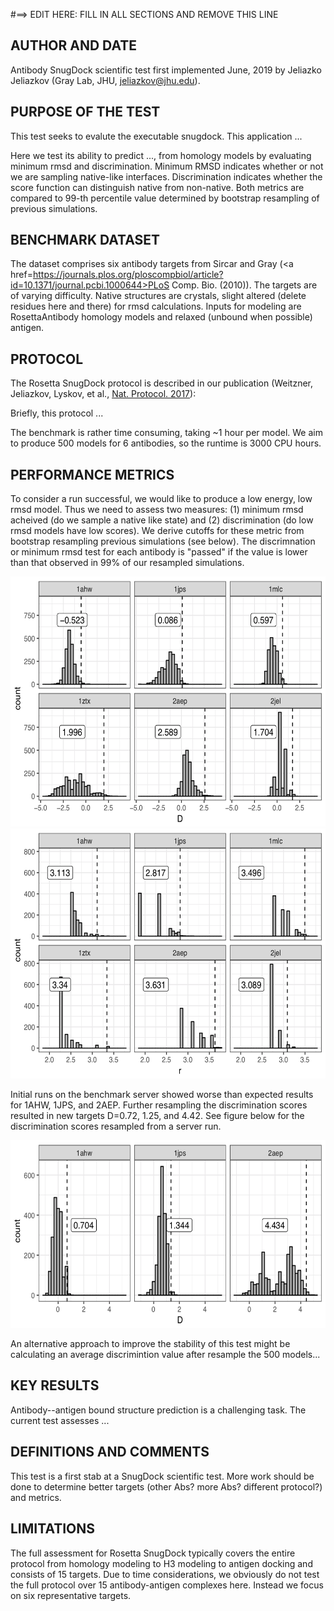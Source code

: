 #==> EDIT HERE: FILL IN ALL SECTIONS AND REMOVE THIS LINE
## AUTHOR AND DATE
Antibody SnugDock scientific test first implemented June, 2019 by Jeliazko Jeliazkov (Gray Lab, JHU, jeliazkov@jhu.edu).

## PURPOSE OF THE TEST
This test seeks to evalute the executable snugdock. This application ... 

Here we test its ability to predict ..., from homology models by evaluating minimum rmsd and discrimination. Minimum RMSD indicates whether or not we are sampling native-like interfaces. Discrimination indicates whether the score function can distinguish native from non-native. Both metrics are compared to 99-th percentile value determined by bootstrap resampling of previous simulations.

## BENCHMARK DATASET
The dataset comprises six antibody targets from Sircar and Gray (<a href=https://journals.plos.org/ploscompbiol/article?id=10.1371/journal.pcbi.1000644>PLoS Comp. Bio. (2010)</a>). The targets are of varying difficulty. Native structures are crystals, slight altered (delete residues here and there) for rmsd calculations. Inputs for modeling are RosettaAntibody homology models and relaxed (unbound when possible) antigen.

## PROTOCOL
The Rosetta SnugDock protocol is described in our publication (Weitzner, Jeliazkov, Lyskov, et al., <a href=https://www.ncbi.nlm.nih.gov/pmc/articles/PMC5739521> Nat. Protocol. 2017</a>): 

Briefly, this protocol ... 

The benchmark is rather time consuming, taking ~1 hour per model. We aim to produce 500 models for 6 antibodies, so the runtime is 3000 CPU hours.

## PERFORMANCE METRICS
To consider a run successful,  we would like to produce a low energy, low rmsd model. Thus we need to assess two measures: (1) minimum rmsd acheived (do we sample a native like state) and (2) discrimination (do low rmsd models have low scores). We derive cutoffs for these metric from bootstrap resampling previous simulations (see below). The discrimnation or minimum rmsd test for each antibody is "passed" if the value is lower than that observed in 99% of our resampled simulations.

<img src="discrim_resample.png" width="600" height="400">
<img src="rmsd_resample.png" width="600" height="400">

Initial runs on the benchmark server showed worse than expected results for 1AHW, 1JPS, and 2AEP. Further resampling the discrimination scores resulted in new targets D=0.72, 1.25, and 4.42. See figure below for the discrimination scores resampled from a server run.

<img src="fails.png" width="600" height="300">

An alternative approach to improve the stability of this test might be calculating an average discrimintion value after resample the 500 models...

## KEY RESULTS
Antibody--antigen bound structure prediction is a challenging task. The current test assesses ...

## DEFINITIONS AND COMMENTS
This test is a first stab at a SnugDock scientific test. More work should be done to determine better targets (other Abs? more Abs? different protocol?) and metrics.

## LIMITATIONS
The full assessment for Rosetta SnugDock typically covers the entire protocol from homology modeling to H3 modeling to antigen docking and consists of 15 targets. Due to time considerations, we obviously do not test the full protocol over 15 antibody-antigen complexes here. Instead we focus on six representative targets.
